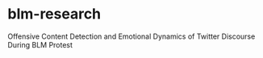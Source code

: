 # blm-research
Offensive Content Detection and Emotional Dynamics of Twitter Discourse During BLM Protest
